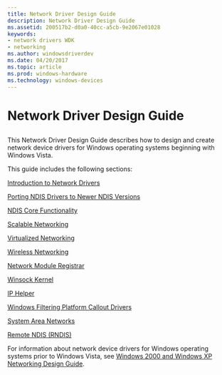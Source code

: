 ```yaml
---
title: Network Driver Design Guide
description: Network Driver Design Guide
ms.assetid: 200517b2-d0a0-40cc-a5cb-9e2067e01028
keywords:
- network drivers WDK
- networking
ms.author: windowsdriverdev
ms.date: 04/20/2017
ms.topic: article
ms.prod: windows-hardware
ms.technology: windows-devices
---
```


# Network Driver Design Guide


## <a href="" id="ddk-network-design-guide-ng"></a>


This Network Driver Design Guide describes how to design and create network device drivers for Windows operating systems beginning with Windows Vista.

This guide includes the following sections:

[Introduction to Network Drivers](introduction-to-network-drivers.md)

[Porting NDIS Drivers to Newer NDIS Versions](porting-ndis-drivers-to-newer-ndis-versions.md)

[NDIS Core Functionality](ndis-core-functionality2.md)

[Scalable Networking](scalable-networking2.md)

[Virtualized Networking](virtualized-networking.md)

[Wireless Networking](wireless-networking2.md)

[Network Module Registrar](network-module-registrar2.md)

[Winsock Kernel](winsock-kernel4.md)

[IP Helper](ip-helper.md)

[Windows Filtering Platform Callout Drivers](windows-filtering-platform-callout-drivers2.md)

[System Area Networks](system-area-networks.md)

[Remote NDIS (RNDIS)](remote-ndis--rndis-2.md)

For information about network device drivers for Windows operating systems prior to Windows Vista, see [Windows 2000 and Windows XP Networking Design Guide](https://msdn.microsoft.com/library/windows/hardware/ff565849).

 

 





